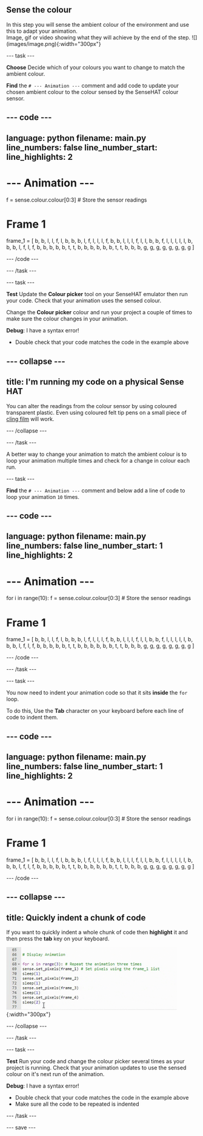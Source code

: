 ## Sense the colour

<div style="display: flex; flex-wrap: wrap">
<div style="flex-basis: 200px; flex-grow: 1; margin-right: 15px;">
In this step you will sense the ambient colour of the environment and use this to adapt your animation.
</div>
<div>
Image, gif or video showing what they will achieve by the end of the step. ![](images/image.png){:width="300px"}
</div>
</div>

--- task ---

**Choose** Decide which of your colours you want to change to match the ambient colour. 

**Find** the `# --- Animation ---` comment and add code to update your chosen ambient colour to the colour sensed by the SenseHAT colour sensor. 

--- code ---
---
language: python
filename: main.py
line_numbers: false
line_number_start: 
line_highlights: 2
---
# --- Animation ---
f = sense.colour.colour[0:3] # Store the sensor readings

# Frame 1
frame_1 = [
   b, b, l, l, f, l, b, b,
   b, l, f, l, l, l, f, b,
   b, l, l, l, f, l, l, b,
   b, f, l, l, l, l, l, b,
   b, b, l, f, l, f, b, b,
   b, b, b, t, t, b, b, b,
   b, b, b, t, t, b, b, b,
   g, g, g, g, g, g, g, g
   ]
 
--- /code ---

--- /task ---

--- task ---

**Test** Update the **Colour picker** tool on your SenseHAT emulator then run your code. Check that your animation uses the sensed colour. 

Change the **Colour picker** colour and run your project a couple of times to make sure the colour changes in your animation. 

**Debug**:
I have a syntax error!
+ Double check that your code matches the code in the example above

--- collapse ---
---
title: I'm running my code on a physical Sense HAT
---
You can alter the readings from the colour sensor by using coloured transparent plastic. Even using coloured felt tip pens on a small piece of [cling film](https://en.wikipedia.org/wiki/Plastic_wrap) will work.

--- /collapse ---

--- /task ---

A better way to change your animation to match the ambient colour is to loop your animation multiple times and check for a change in colour each run.

--- task ---

**Find** the `# --- Animation ---` comment and below add a line of code to loop your animation `10` times. 

--- code ---
---
language: python
filename: main.py
line_numbers: false
line_number_start: 1 
line_highlights: 2
---
# --- Animation ---
for i in range(10):
f = sense.colour.colour[0:3] # Store the sensor readings

# Frame 1
frame_1 = [
   b, b, l, l, f, l, b, b,
   b, l, f, l, l, l, f, b,
   b, l, l, l, f, l, l, b,
   b, f, l, l, l, l, l, b,
   b, b, l, f, l, f, b, b,
   b, b, b, t, t, b, b, b,
   b, b, b, t, t, b, b, b,
   g, g, g, g, g, g, g, g
   ]
 
--- /code ---

--- /task ---

--- task ---

You now need to indent your animation code so that it sits **inside** the `for` loop.

To do this, Use the **Tab** character on your keyboard before each line of code to indent them. 

--- code ---
---
language: python
filename: main.py
line_numbers: false
line_number_start: 1 
line_highlights: 2
---
# --- Animation ---
for i in range(10):
  f = sense.colour.colour[0:3] # Store the sensor readings

  # Frame 1
  frame_1 = [
    b, b, l, l, f, l, b, b,
    b, l, f, l, l, l, f, b,
    b, l, l, l, f, l, l, b,
    b, f, l, l, l, l, l, b,
    b, b, l, f, l, f, b, b,
    b, b, b, t, t, b, b, b,
    b, b, b, t, t, b, b, b,
    g, g, g, g, g, g, g, g
  ]
 
--- /code ---

--- collapse ---
---
title: Quickly indent a chunk of code
---

If you want to quickly indent a whole chunk of code then **highlight** it and then press the **tab** key on your keyboard. 

![An animation showing a chunk of code being indented in one go by using the tab key.](images/tab-code.gif){:width="300px"}

--- /collapse ---

--- /task ---

--- task ---

**Test** Run your code and change the colour picker several times as your project is running. Check that your animation updates to use the sensed colour on it's next run of the animation. 

**Debug**:
I have a syntax error!
+ Double check that your code matches the code in the example above
+ Make sure all the code to be repeated is indented  

--- /task ---

--- save ---